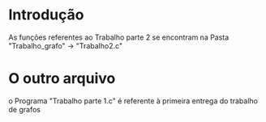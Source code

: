 # Introdução
As funções referentes ao Trabalho parte 2 se encontram na Pasta "Trabalho_grafo" -> "Trabalho2.c"

# O outro arquivo
o Programa "Trabalho parte 1.c" é referente à primeira entrega do trabalho de grafos 
